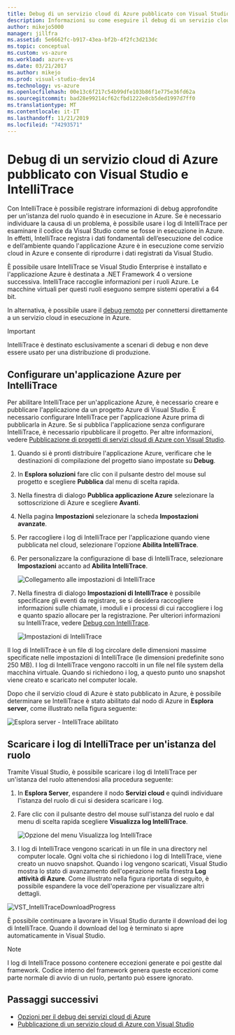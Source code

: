 ```yaml
---
title: Debug di un servizio cloud di Azure pubblicato con Visual Studio e IntelliTrace | Microsoft Docs
description: Informazioni su come eseguire il debug di un servizio cloud con Visual Studio e IntelliTrace
author: mikejo5000
manager: jillfra
ms.assetid: 5e6662fc-b917-43ea-bf2b-4f2fc3d213dc
ms.topic: conceptual
ms.custom: vs-azure
ms.workload: azure-vs
ms.date: 03/21/2017
ms.author: mikejo
ms.prod: visual-studio-dev14
ms.technology: vs-azure
ms.openlocfilehash: 00e13c6f217c54b99dfe103b86f1e775e36fd62a
ms.sourcegitcommit: bad28e99214cf62cfbd1222e8cb5ded1997d7ff0
ms.translationtype: MT
ms.contentlocale: it-IT
ms.lasthandoff: 11/21/2019
ms.locfileid: "74293571"
---
```

# <a name="debugging-a-published-azure-cloud-service-with-visual-studio-and-intellitrace"></a>Debug di un servizio cloud di Azure pubblicato con Visual Studio e IntelliTrace
Con IntelliTrace è possibile registrare informazioni di debug approfondite per un'istanza del ruolo quando è in esecuzione in Azure. Se è necessario individuare la causa di un problema, è possibile usare i log di IntelliTrace per esaminare il codice da Visual Studio come se fosse in esecuzione in Azure. In effetti, IntelliTrace registra i dati fondamentali dell’esecuzione del codice e dell’ambiente quando l'applicazione Azure è in esecuzione come servizio cloud in Azure e consente di riprodurre i dati registrati da Visual Studio. 

È possibile usare IntelliTrace se Visual Studio Enterprise è installato e l'applicazione Azure è destinata a .NET Framework 4 o versione successiva. IntelliTrace raccoglie informazioni per i ruoli Azure. Le macchine virtuali per questi ruoli eseguono sempre sistemi operativi a 64 bit.

In alternativa, è possibile usare il [debug remoto](https://go.microsoft.com/fwlink/p/?LinkId=623041) per connettersi direttamente a un servizio cloud in esecuzione in Azure.

> [!IMPORTANT]
> IntelliTrace è destinato esclusivamente a scenari di debug e non deve essere usato per una distribuzione di produzione.
> 

## <a name="configure-an-azure-application-for-intellitrace"></a>Configurare un'applicazione Azure per IntelliTrace
Per abilitare IntelliTrace per un'applicazione Azure, è necessario creare e pubblicare l'applicazione da un progetto Azure di Visual Studio. È necessario configurare IntelliTrace per l'applicazione Azure prima di pubblicarla in Azure. Se si pubblica l'applicazione senza configurare IntelliTrace, è necessario ripubblicare il progetto. Per altre informazioni, vedere [Pubblicazione di progetti di servizi cloud di Azure con Visual Studio](https://go.microsoft.com/fwlink/p/?LinkId=623012).

1. Quando si è pronti distribuire l'applicazione Azure, verificare che le destinazioni di compilazione del progetto siano impostate su **Debug**.

1. In **Esplora soluzioni** fare clic con il pulsante destro del mouse sul progetto e scegliere **Pubblica** dal menu di scelta rapida.
   
1. Nella finestra di dialogo **Pubblica applicazione Azure** selezionare la sottoscrizione di Azure e scegliere **Avanti**.

1. Nella pagina **Impostazioni** selezionare la scheda **Impostazioni avanzate**.

1. Per raccogliere i log di IntelliTrace per l'applicazione quando viene pubblicata nel cloud, selezionare l'opzione **Abilita IntelliTrace**.
   
1. Per personalizzare la configurazione di base di IntelliTrace, selezionare **Impostazioni** accanto ad **Abilita IntelliTrace**.

    ![Collegamento alle impostazioni di IntelliTrace](./media/vs-azure-tools-intellitrace-debug-published-cloud-services/intellitrace-settings-link.png)
   
1. Nella finestra di dialogo **Impostazioni di IntelliTrace** è possibile specificare gli eventi da registrare, se si desidera raccogliere informazioni sulle chiamate, i moduli e i processi di cui raccogliere i log e quanto spazio allocare per la registrazione. Per ulteriori informazioni su IntelliTrace, vedere [Debug con IntelliTrace](https://go.microsoft.com/fwlink/?LinkId=214468).
   
    ![Impostazioni di IntelliTrace](./media/vs-azure-tools-intellitrace-debug-published-cloud-services/IC519063.png)

Il log di IntelliTrace è un file di log circolare delle dimensioni massime specificate nelle impostazioni di IntelliTrace (le dimensioni predefinite sono 250 MB). I log di IntelliTrace vengono raccolti in un file nel file system della macchina virtuale. Quando si richiedono i log, a questo punto uno snapshot viene creato e scaricato nel computer locale.

Dopo che il servizio cloud di Azure è stato pubblicato in Azure, è possibile determinare se IntelliTrace è stato abilitato dal nodo di Azure in **Esplora server**, come illustrato nella figura seguente:

![Esplora server - IntelliTrace abilitato](./media/vs-azure-tools-intellitrace-debug-published-cloud-services/IC744134.png)

## <a name="download-intellitrace-logs-for-a-role-instance"></a>Scaricare i log di IntelliTrace per un'istanza del ruolo
Tramite Visual Studio, è possibile scaricare i log di IntelliTrace per un'istanza del ruolo attenendosi alla procedura seguente:

1. In **Esplora Server**, espandere il nodo **Servizi cloud** e quindi individuare l'istanza del ruolo di cui si desidera scaricare i log. 

1. Fare clic con il pulsante destro del mouse sull'istanza del ruolo e dal menu di scelta rapida scegliere **Visualizza log IntelliTrace**. 

    ![Opzione del menu Visualizza log IntelliTrace](./media/vs-azure-tools-intellitrace-debug-published-cloud-services/view-intellitrace-logs.png)

1. I log di IntelliTrace vengono scaricati in un file in una directory nel computer locale. Ogni volta che si richiedono i log di IntelliTrace, viene creato un nuovo snapshot. Quando i log vengono scaricati, Visual Studio mostra lo stato di avanzamento dell'operazione nella finestra **Log attività di Azure**. Come illustrato nella figura riportata di seguito, è possibile espandere la voce dell'operazione per visualizzare altri dettagli.

![VST_IntelliTraceDownloadProgress](./media/vs-azure-tools-intellitrace-debug-published-cloud-services/IC745551.png)

È possibile continuare a lavorare in Visual Studio durante il download dei log di IntelliTrace. Quando il download del log è terminato si apre automaticamente in Visual Studio.

> [!NOTE]
> I log di IntelliTrace possono contenere eccezioni generate e poi gestite dal framework. Codice interno del framework genera queste eccezioni come parte normale di avvio di un ruolo, pertanto può essere ignorato.
> 
> 

## <a name="next-steps"></a>Passaggi successivi
- [Opzioni per il debug dei servizi cloud di Azure](vs-azure-tools-debugging-cloud-services-overview.md)
- [Pubblicazione di un servizio cloud di Azure con Visual Studio](vs-azure-tools-publishing-a-cloud-service.md)